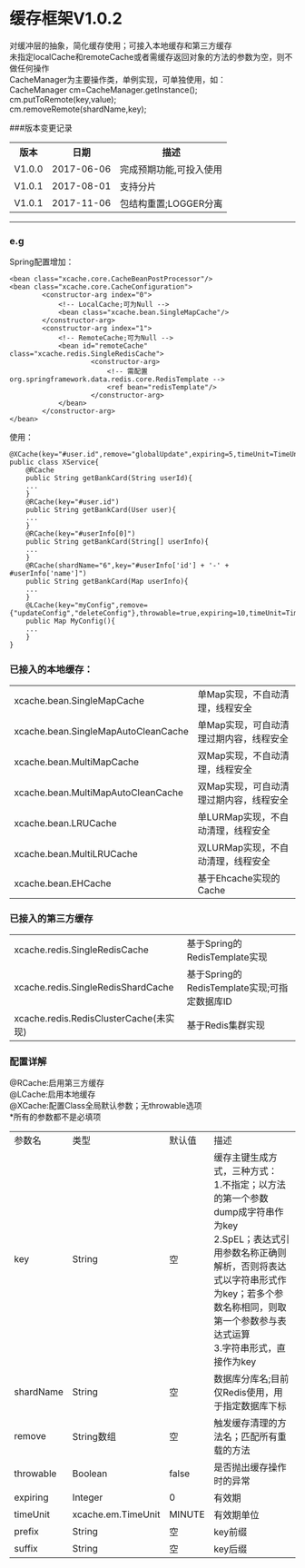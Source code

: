 # 缓存框架V1.0.2
对缓冲层的抽象，简化缓存使用；可接入本地缓存和第三方缓存<br/>
未指定localCache和remoteCache或者需缓存返回对象的方法的参数为空，则不做任何操作<br/>
CacheManager为主要操作类，单例实现，可单独使用，如：<br/>
CacheManager cm=CacheManager.getInstance();<br/>
cm.putToRemote(key,value);<br/>
cm.removeRemote(shardName,key);<br/>

###版本变更记录
<table>
	<tr align='center'>
		<th>版本</th>
		<th>日期</th>
		<th>描述</th>
	</tr>
	<tr align='center'>
		<td>V1.0.0</td>
		<td>2017-06-06</td>
		<td align="left">完成预期功能,可投入使用</td>
	</tr>
	<tr align='center'>
		<td>V1.0.1</td>
		<td>2017-08-01</td>
		<td align="left">支持分片</td>
	</tr>
	<tr align='center'>
		<td>V1.0.1</td>
		<td>2017-11-06</td>
		<td align="left">包结构重置;LOGGER分离</td>
	</tr>
</table>

---

### e.g
Spring配置增加：

	<bean class="xcache.core.CacheBeanPostProcessor"/>
	<bean class="xcache.core.CacheConfiguration">
			<constructor-arg index="0">
				<!-- LocalCache;可为Null -->
				<bean class="xcache.bean.SingleMapCache"/>
			</constructor-arg>
			<constructor-arg index="1">
				<!-- RemoteCache;可为Null -->
				<bean id="remoteCache" class="xcache.redis.SingleRedisCache">
						<constructor-arg>
							<!-- 需配置org.springframework.data.redis.core.RedisTemplate -->
							<ref bean="redisTemplate"/>
						</constructor-arg>
				</bean>
			</constructor-arg>
	</bean>
	
使用：
	
	@XCache(key="#user.id",remove="globalUpdate",expiring=5,timeUnit=TimeUnit.HOUR,prefix="CLASS_SCOPE_PREFIX",suffix="CLASS_SCOPE_SUFFIX")
	public class XService{
		@RCache
		public String getBankCard(String userId){
		...
		}
		@RCache(key="#user.id")
		public String getBankCard(User user){
		...
		}
		@RCache(key="#userInfo[0]")
		public String getBankCard(String[] userInfo){
		...
		}
		@RCache(shardName="6",key="#userInfo['id'] + '-' + #userInfo['name']")
		public String getBankCard(Map userInfo){
		...
		}
		@LCache(key="myConfig",remove={"updateConfig","deleteConfig"},throwable=true,expiring=10,timeUnit=TimeUnit.MINUTE,prefix="PREFIX",suffix="SUFFIX")
		public Map MyConfig(){
		...
		}
	}

### 已接入的本地缓存：
<table>
	<tr align="left">
		<td>xcache.bean.SingleMapCache</td>
		<td>单Map实现，不自动清理，线程安全</td>
	</tr>
	<tr align="left">
		<td>xcache.bean.SingleMapAutoCleanCache</td>
		<td>单Map实现，可自动清理过期内容，线程安全</td>
	</tr>
	<tr align="left">
		<td>xcache.bean.MultiMapCache</td>
		<td>双Map实现，不自动清理，线程安全</td>
	</tr>
	<tr align="left">
		<td>xcache.bean.MultiMapAutoCleanCache</td>
		<td>双Map实现，可自动清理过期内容，线程安全</td>
	</tr>
	<tr align="left">
		<td>xcache.bean.LRUCache</td>
		<td>单LURMap实现，不自动清理，线程安全</td>
	</tr>
	<tr align="left">
		<td>xcache.bean.MultiLRUCache</td>
		<td>双LURMap实现，不自动清理，线程安全</td>
	</tr>
	<tr align="left">
		<td>xcache.bean.EHCache</td>
		<td>基于Ehcache实现的Cache</td>
	</tr>
</table>


### 已接入的第三方缓存
<table>
	<tr>
		<td>xcache.redis.SingleRedisCache</td>
		<td>基于Spring的RedisTemplate实现</td>
	</tr>
	<tr>
		<td>xcache.redis.SingleRedisShardCache</td>
		<td>基于Spring的RedisTemplate实现;可指定数据库ID</td>
	</tr>
	<tr>
		<td>xcache.redis.RedisClusterCache(未实现)</td>
		<td>基于Redis集群实现</td>
	</tr>
</table>

### 配置详解
@RCache:启用第三方缓存<br/>
@LCache:启用本地缓存<br/>
@XCache:配置Class全局默认参数；无throwable选项<br/>
*所有的参数都不是必填项<br/>

<table>
	<tr>
		<td>参数名</td>
		<td>类型</td>
		<td>默认值</td>
		<td>描述</td>
	</tr>
	<tr>
		<td>key</td>
		<td>String</td>
		<td>空</td>
		<td>
			缓存主键生成方式，三种方式：<br/>
			1.不指定；以方法的第一个参数dump成字符串作为key<br/>
			2.SpEL；表达式引用参数名称正确则解析，否则将表达式以字符串形式作为key；若多个参数名称相同，则取第一个参数参与表达式运算<br/>
			3.字符串形式，直接作为key<br/>
		</td>
	</tr>
	<tr>
		<td>shardName</td>
		<td>String</td>
		<td>空</td>
		<td>数据库分库名;目前仅Redis使用，用于指定数据库下标</td>
	</tr>
	<tr>
		<td>remove</td>
		<td>String数组</td>
		<td>空</td>
		<td>触发缓存清理的方法名；匹配所有重载的方法</td>
	</tr>
	<tr>
		<td>throwable</td>
		<td>Boolean</td>
		<td>false</td>
		<td>是否抛出缓存操作时的异常</td>
	</tr>
	<tr>
		<td>expiring</td>
		<td>Integer</td>
		<td>0</td>
		<td>有效期</td>
	</tr>
	<tr>
		<td>timeUnit</td>
		<td>xcache.em.TimeUnit</td>
		<td>MINUTE</td>
		<td>有效期单位</td>
	</tr>
	<tr>
		<td>prefix</td>
		<td>String</td>
		<td>空</td>
		<td>key前缀</td>
	</tr>
	<tr>
		<td>suffix</td>
		<td>String</td>
		<td>空</td>
		<td>key后缀</td>
	</tr>
</table>
